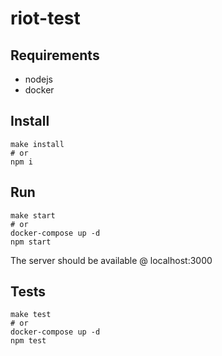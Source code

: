 # riot-test

## Requirements

- nodejs
- docker

## Install

```
make install
# or
npm i
```

## Run

```
make start
# or
docker-compose up -d
npm start
```

The server should be available @ localhost:3000

## Tests

```
make test
# or
docker-compose up -d
npm test
```
